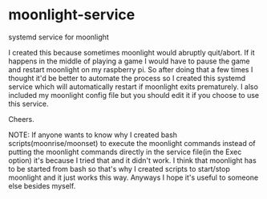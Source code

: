# moonlight-service
systemd service for moonlight

I created this because sometimes moonlight would abruptly quit/abort. If it happens in the middle of playing a game I would have to pause the game and restart moonlight on my raspberry pi. So after doing that a few times I thought it'd be better to automate the process so I created this systemd service which will automatically restart if moonlight exits prematurely. I also included my moonlight config file but you should edit it if you choose to use this service. 

Cheers.

NOTE: If anyone wants to know why I created bash scripts(moonrise/moonset) to execute the moonlight commands instead of putting the moonlight commands directly in the service file(in the Exec option) it's because I tried that and it didn't work. I think that moonlight has to be started from bash so that's why I created scripts to start/stop moonlight and it just works this way. Anyways I hope it's useful to someone else besides myself.
